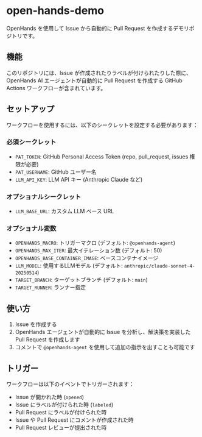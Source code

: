 # open-hands-demo

OpenHands を使用して Issue から自動的に Pull Request を作成するデモリポジトリです。

## 機能

このリポジトリには、Issue が作成されたりラベルが付けられたりした際に、OpenHands AI エージェントが自動的に Pull Request を作成する GitHub Actions ワークフローが含まれています。

## セットアップ

ワークフローを使用するには、以下のシークレットを設定する必要があります：

### 必須シークレット
- `PAT_TOKEN`: GitHub Personal Access Token (repo, pull_request, issues 権限が必要)
- `PAT_USERNAME`: GitHub ユーザー名
- `LLM_API_KEY`: LLM API キー (Anthropic Claude など)

### オプショナルシークレット
- `LLM_BASE_URL`: カスタム LLM ベース URL

### オプショナル変数
- `OPENHANDS_MACRO`: トリガーマクロ (デフォルト: `@openhands-agent`)
- `OPENHANDS_MAX_ITER`: 最大イテレーション数 (デフォルト: 50)
- `OPENHANDS_BASE_CONTAINER_IMAGE`: ベースコンテナイメージ
- `LLM_MODEL`: 使用するLLMモデル (デフォルト: `anthropic/claude-sonnet-4-20250514`)
- `TARGET_BRANCH`: ターゲットブランチ (デフォルト: `main`)
- `TARGET_RUNNER`: ランナー指定

## 使い方

1. Issue を作成する
2. OpenHands エージェントが自動的に Issue を分析し、解決策を実装した Pull Request を作成します
3. コメントで `@openhands-agent` を使用して追加の指示を出すことも可能です

## トリガー

ワークフローは以下のイベントでトリガーされます：
- Issue が開かれた時 (`opened`)
- Issue にラベルが付けられた時 (`labeled`)
- Pull Request にラベルが付けられた時
- Issue や Pull Request にコメントが作成された時
- Pull Request レビューが提出された時
